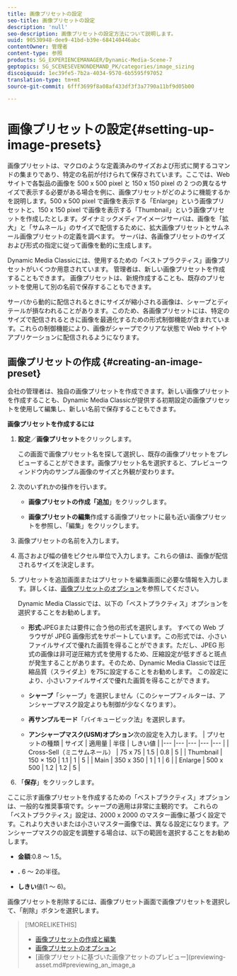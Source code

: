 ```yaml
---
title: 画像プリセットの設定
seo-title: 画像プリセットの設定
description: 'null'
seo-description: 画像プリセットの設定方法について説明します。
uuid: 90530948-dee9-41bd-b39e-684140446abc
contentOwner: 管理者
content-type: 参照
products: SG_EXPERIENCEMANAGER/Dynamic-Media-Scene-7
geptopics: SG_SCENESEVENONDEMAND_PK/categories/image_sizing
discoiquuid: 1ec39fe5-7b2a-4034-9570-6b5595f97052
translation-type: tm+mt
source-git-commit: 6fff3699f8a08af433df3f3a7790a11bf9d05b00

---
```



# 画像プリセットの設定{#setting-up-image-presets}

画像プリセットは、マクロのような定義済みのサイズおよび形式に関するコマンドの集まりであり、特定の名前が付けられて保存されています。ここでは、Web サイトで各製品の画像を 500 x 500 pixel と 150 x 150 pixel の 2 つの異なるサイズで表示する必要がある場合を例に、画像プリセットがどのように機能するかを説明します。500 x 500 pixel で画像を表示する「Enlarge」という画像プリセットと、150 x 150 pixel で画像を表示する「Thumbnail」という画像プリセットを作成したとします。ダイナミックメディアイメージサーバは、画像を「拡大」と「サムネール」のサイズで配信するために、拡大画像プリセットとサムネール画像プリセットの定義を調べます。 サーバは、各画像プリセットのサイズおよび形式の指定に従って画像を動的に生成します。

Dynamic Media Classicには、使用するための「ベストプラクティス」画像プリセットがいくつか用意されています。 管理者は、新しい画像プリセットを作成することもできます。 画像プリセットは、新規作成することも、既存のプリセットを使用して別の名前で保存することもできます。

サーバから動的に配信されるときにサイズが縮小される画像は、シャープとディテールが損なわれることがあります。このため、各画像プリセットには、特定のサイズで配信されるときに画像を最適化するための形式制御機能が含まれています。これらの制御機能により、画像がシャープでクリアな状態で Web サイトやアプリケーションに配信されるようになります。

## 画像プリセットの作成 {#creating-an-image-preset}

会社の管理者は、独自の画像プリセットを作成できます。新しい画像プリセットを作成することも、Dynamic Media Classicが提供する初期設定の画像プリセットを使用して編集し、新しい名前で保存することもできます。

**画像プリセットを作成するには**

1. **設定**／**画像プリセット**&#x200B;をクリックします。

   この画面で画像プリセット名を探して選択し、既存の画像プリセットをプレビューすることができます。画像プリセット名を選択すると、プレビューウィンドウ内のサンプル画像のサイズと外観が変わります。

1. 次のいずれかの操作を行います。

   * **画像プリセットの作成「追加**」をクリックします。

   * **画像プリセットの編集**&#x200B;作成する画像プリセットに最も近い画像プリセットを参照し、「編集」をクリックします。

1. 画像プリセットの名前を入力します。
1. 高さおよび幅の値をピクセル単位で入力します。これらの値は、画像が配信されるサイズを決定します。
1. プリセットを追加画面またはプリセットを編集画面に必要な情報を入力します。詳しくは、[画像プリセットのオプション](application-setup.md#image_preset_options)を参照してください。

   Dynamic Media Classicでは、以下の「ベストプラクティス」オプションを選択することをお勧めします。

   * **形式**:JPEGまたは要件に合う他の形式を選択します。 すべての Web ブラウザが JPEG 画像形式をサポートしています。この形式では、小さいファイルサイズで優れた画質を得ることができます。ただし、JPEG 形式の画像は非可逆圧縮方式を使用するため、圧縮設定が低すぎると斑点が発生することがあります。そのため、Dynamic Media Classicでは圧縮品質（スライダ上）を75に設定することをお勧めします。 この設定により、小さいファイルサイズで優れた画質を得ることができます。

   * **シャープ**「シャープ」を選択しません（このシャープフィルターは、アンシャープマスク設定よりも制御が少なくなります）。

   * **再サンプルモード**「バイキュービック法」を選択します。

   * **アンシャープマスク(USM)オプション**&#x200B;次の設定を入力します。
   | プリセットの種類 | サイズ | 適用量 | 半径 | しきい値 |
   |--- |--- |--- |--- |--- |
   | Cross-Sell（ミニサムネール） | 75 x 75 | 1.5 | 0.8 | 5 |
   | Thumbnail | 150 × 150 | 1.1 | 1 | 5 |
   | Main | 350 x 350 | 1 | 1 | 6 |
   | Enlarge | 500 x 500 | 1.2 | 1.2 | 5 |

1. 「**保存**」をクリックします。

ここに示す画像プリセットを作成するための「ベストプラクティス」オプションは、一般的な推奨事項です。シャープの適用は非常に主観的です。 これらの「ベストプラクティス」設定は、2000 x 2000 のマスター画像に基づく設定です。これより大きいまたは小さいマスター画像では、異なる設定になります。アンシャープマスクの設定を調整する場合は、以下の範囲を選択することをお勧めします。

* **金額**:0.8 ～ 1.5。

* **.** 6 ～ 2の半径。

* **しきい**&#x200B;値(1 ～ 6)。

画像プリセットを削除するには、画像プリセット画面で画像プリセットを選択して、「削除」ボタンを選択します。

>[!MORELIKETHIS]
>
>* [画像プリセットの作成と編集](application-setup.md#creating_and_editing_image_presets)
>* [画像プリセットのオプション](application-setup.md#image_preset_options)
>* [画像プリセットに基づいた画像アセットのプレビュー](previewing-asset.md#previewing_an_image_a